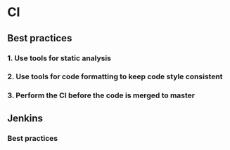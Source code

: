 # CI

## Best practices

### 1. Use tools for static analysis

### 2. Use tools for code formatting to keep code style consistent

### 3. Perform the CI before the code is merged to master

## Jenkins

### Best practices
